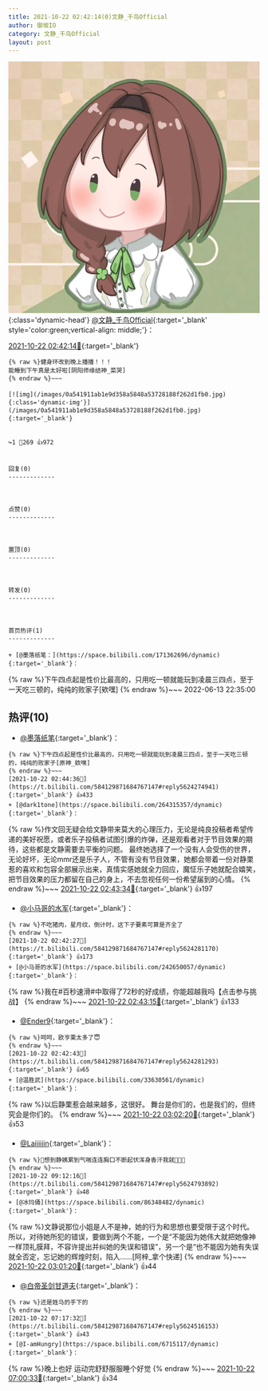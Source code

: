 ```yaml
---
title: 2021-10-22 02:42:14(0)文静_千鸟Official
author: 御坂IO
category: 文静_千鸟Official
layout: post
---
```


![img](/images/ac7482ed1b9a7f203dc68c0c4a77c488a27b108a.jpg){:class='dynamic-head'}
[@文静_千鸟Official](https://space.bilibili.com/667526012/dynamic){:target='_blank' style='color:green;vertical-align: middle;'}：

[2021-10-22 02:42:14🔗](https://t.bilibili.com/584129871684767147){:target='_blank'}

~~~
{% raw %}健身环改到晚上播播！！！
能睡到下午真是太好啦[阴阳师缘结神_菜哭]
{% endraw %}~~~

[![img](/images/0a541911ab1e9d358a5848a53728188f262d1fb0.jpg){:class='dynamic-img'}](/images/0a541911ab1e9d358a5848a53728188f262d1fb0.jpg){:target='_blank'}


↪️1 💬269 👍972


回复(0)
-------------



点赞(0)
-------------



置顶(0)
-------------



转发(0)
-------------



首页热评(1)
-------------

+ [@墨落纸笔：](https://space.bilibili.com/171362696/dynamic){:target='_blank'}：
~~~
{% raw %}下午四点起是性价比最高的，只用吃一顿就能玩到凌晨三四点，至于一天吃三顿的，纯纯的败家子[欸嘿]
{% endraw %}~~~
2022-06-13 22:35:00


热评(10)
-------------

+ [@墨落纸笔](https://space.bilibili.com/171362696/dynamic){:target='_blank'}：
~~~
{% raw %}下午四点起是性价比最高的，只用吃一顿就能玩到凌晨三四点，至于一天吃三顿的，纯纯的败家子[原神_欸嘿]
{% endraw %}~~~
[2021-10-22 02:44:36🔗](https://t.bilibili.com/584129871684767147#reply5624274941){:target='_blank'} 👍433
+ [@dark1tone](https://space.bilibili.com/264315357/dynamic){:target='_blank'}：
~~~
{% raw %}作文回无疑会给文静带来莫大的心理压力，无论是纯良投稿者希望传递的美好祝愿，或者乐子投稿者试图引爆的炸弹，还是观看者对于节目效果的期待，这些都是文静需要去平衡的问题。
最终她选择了一个没有人会受伤的世界，无论好坏，无论mmr还是乐子人，不管有没有节目效果，她都会带着一份对静栗惹的喜欢和包容全部展示出来，真情实感她就全力回应，魔怔乐子她就配合嬉笑，把节目效果的压力都留在自己的身上，不去忽视任何一份希望届到的心情。
{% endraw %}~~~
[2021-10-22 02:43:34🔗](https://t.bilibili.com/584129871684767147#reply5624277592){:target='_blank'} 👍197
+ [@小马哥的水军](https://space.bilibili.com/242650057/dynamic){:target='_blank'}：
~~~
{% raw %}不吃猪肉，星月纹，倒计时，这下子要素可算是齐全了
{% endraw %}~~~
[2021-10-22 02:42:27🔗](https://t.bilibili.com/584129871684767147#reply5624281170){:target='_blank'} 👍173
+ [@小马哥的水军](https://space.bilibili.com/242650057/dynamic){:target='_blank'}：
~~~
{% raw %}我在#百秒速滑#中取得了72秒的好成绩，你能超越我吗【点击参与挑战】
{% endraw %}~~~
[2021-10-22 02:43:15🔗](https://t.bilibili.com/584129871684767147#reply5624274283){:target='_blank'} 👍133
+ [@Ender9](https://space.bilibili.com/1986662/dynamic){:target='_blank'}：
~~~
{% raw %}呵呵，欧亨栗太多了😇
{% endraw %}~~~
[2021-10-22 02:42:43🔗](https://t.bilibili.com/584129871684767147#reply5624281293){:target='_blank'} 👍65
+ [@温胜武](https://space.bilibili.com/33630561/dynamic){:target='_blank'}：
~~~
{% raw %}以后静栗惹会越来越多，这很好。
舞台是你们的，也是我们的，但终究会是你们的。
{% endraw %}~~~
[2021-10-22 03:02:20🔗](https://t.bilibili.com/584129871684767147#reply5624302557){:target='_blank'} 👍53
+ [@Laiiiiiin](https://space.bilibili.com/375232/dynamic){:target='_blank'}：
~~~
{% raw %}🥵想到静姨累到气喘连连胸口不断起伏浑身香汗我就🥵🥵🥵
{% endraw %}~~~
[2021-10-22 09:12:16🔗](https://t.bilibili.com/584129871684767147#reply5624793892){:target='_blank'} 👍48
+ [@冰玛俑](https://space.bilibili.com/86348482/dynamic){:target='_blank'}：
~~~
{% raw %}文静说那位小姐是人不是神，她的行为和思想也要受限于这个时代。所以，对待她所犯的错误，要做到两个不能，一个是“不能因为她伟大就把她像神一样顶礼膜拜，不容许提出并纠她的失误和错误”，另一个是“也不能因为她有失误就全否定，忘记她的辉煌时刻，陷入……[阿梓_拿个快递]
{% endraw %}~~~
[2021-10-22 03:01:20🔗](https://t.bilibili.com/584129871684767147#reply5624294677){:target='_blank'} 👍44
+ [@白帝圣剑甘道夫](https://space.bilibili.com/370160494/dynamic){:target='_blank'}：
~~~
{% raw %}还是姓马的手下的
{% endraw %}~~~
[2021-10-22 07:17:32🔗](https://t.bilibili.com/584129871684767147#reply5624516153){:target='_blank'} 👍43
+ [@I-amHungry](https://space.bilibili.com/6715117/dynamic){:target='_blank'}：
~~~
{% raw %}晚上也好 运动完舒舒服服睡个好觉
{% endraw %}~~~
[2021-10-22 07:00:33🔗](https://t.bilibili.com/584129871684767147#reply5624491789){:target='_blank'} 👍34


